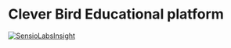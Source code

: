Clever Bird Educational platform
=========
[![SensioLabsInsight](https://insight.sensiolabs.com/projects/3c2d3c53-9796-404e-bd65-39e7ec14aac2/small.png)](https://insight.sensiolabs.com/projects/3c2d3c53-9796-404e-bd65-39e7ec14aac2)

